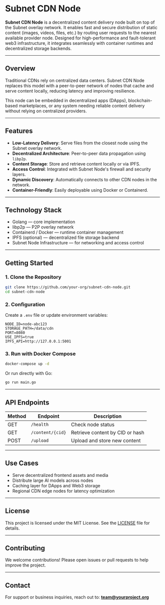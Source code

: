 # Subnet CDN Node

**Subnet CDN Node** is a decentralized content delivery node built on top of the Subnet overlay network. It enables fast and secure distribution of static content (images, videos, files, etc.) by routing user requests to the nearest available provider node. Designed for high-performance and fault-tolerant web3 infrastructure, it integrates seamlessly with container runtimes and decentralized storage backends.

---

## Overview

Traditional CDNs rely on centralized data centers. Subnet CDN Node replaces this model with a peer-to-peer network of nodes that cache and serve content locally, reducing latency and improving resilience.

This node can be embedded in decentralized apps (DApps), blockchain-based marketplaces, or any system needing reliable content delivery without relying on centralized providers.

---

## Features

* **Low-Latency Delivery**: Serve files from the closest node using the Subnet overlay network.
* **Decentralized Architecture**: Peer-to-peer data propagation using `libp2p`.
* **Content Storage**: Store and retrieve content locally or via IPFS.
* **Access Control**: Integrated with Subnet Node's firewall and security layers.
* **Dynamic Discovery**: Automatically connects to other CDN nodes in the network.
* **Container-Friendly**: Easily deployable using Docker or Containerd.

---

## Technology Stack

* Golang — core implementation
* libp2p — P2P overlay network
* Containerd / Docker — runtime container management
* IPFS (optional) — decentralized file storage backend
* Subnet Node Infrastructure — for networking and access control

---

## Getting Started

### 1. Clone the Repository

```bash
git clone https://github.com/your-org/subnet-cdn-node.git
cd subnet-cdn-node
```

### 2. Configuration

Create a `.env` file or update environment variables:

```env
NODE_ID=node-abc123
STORAGE_PATH=/data/cdn
PORT=8080
USE_IPFS=true
IPFS_API=http://127.0.0.1:5001
```

### 3. Run with Docker Compose

```bash
docker-compose up -d
```

Or run directly with Go:

```bash
go run main.go
```

---

## API Endpoints

| Method | Endpoint         | Description                     |
| ------ | ---------------- | ------------------------------- |
| GET    | `/health`        | Check node status               |
| GET    | `/content/{cid}` | Retrieve content by CID or hash |
| POST   | `/upload`        | Upload and store new content    |

---

## Use Cases

* Serve decentralized frontend assets and media
* Distribute large AI models across nodes
* Caching layer for DApps and Web3 storage
* Regional CDN edge nodes for latency optimization

---

## License

This project is licensed under the MIT License. See the [LICENSE](./LICENSE) file for details.

---

## Contributing

We welcome contributions! Please open issues or pull requests to help improve the project.

---

## Contact

For support or business inquiries, reach out to: **[team@yourproject.org](mailto:team@yourproject.org)**
